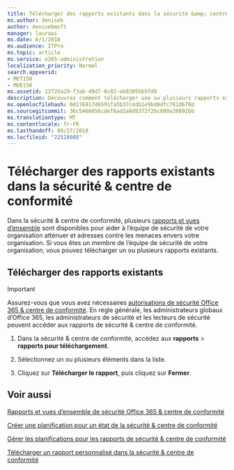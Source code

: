 ```yaml
---
title: Télécharger des rapports existants dans la sécurité &amp; centre de conformité
ms.author: deniseb
author: denisebmsft
manager: laurawi
ms.date: 6/1/2018
ms.audience: ITPro
ms.topic: article
ms.service: o365-administration
localization_priority: Normal
search.appverid:
- MET150
- MOE150
ms.assetid: 1372da29-f3ab-49d7-8c02-eb9305bb5fd8
description: Découvrez comment télécharger une ou plusieurs rapports existants dans la sécurité &amp; centre de conformité.
ms.openlocfilehash: 0d176917d6591fa5b37c4db1e9bd0dfc761d670d
ms.sourcegitcommit: 36c5466056cdef6ad2a8d9372f2bc009a30892bb
ms.translationtype: MT
ms.contentlocale: fr-FR
ms.lasthandoff: 08/27/2018
ms.locfileid: "22528088"
---
```

# <a name="download-existing-reports-in-the-security-amp-compliance-center"></a>Télécharger des rapports existants dans la sécurité &amp; centre de conformité

Dans la sécurité &amp; centre de conformité, plusieurs [rapports et vues d’ensemble](reports-and-insights-in-security-and-compliance.md) sont disponibles pour aider à l’équipe de sécurité de votre organisation atténuer et adresses contre les menaces envers votre organisation. Si vous êtes un membre de l’équipe de sécurité de votre organisation, vous pouvez télécharger un ou plusieurs rapports existants. 
  
## <a name="download-existing-reports"></a>Télécharger des rapports existants

> [!IMPORTANT]
> Assurez-vous que vous avez nécessaires [autorisations de sécurité Office 365 &amp; centre de conformité](permissions-in-the-security-and-compliance-center.md). En règle générale, les administrateurs globaux d’Office 365, les administrateurs de sécurité et les lecteurs de sécurité peuvent accéder aux rapports de sécurité &amp; centre de conformité. 
  
1. Dans la sécurité &amp; centre de conformité, accédez aux **rapports** \> **rapports pour téléchargement**.
    
2. Sélectionnez un ou plusieurs éléments dans la liste.
    
3. Cliquez sur **Télécharger le rapport**, puis cliquez sur **Fermer**.
    
## <a name="related-topics"></a>Voir aussi
<a name="download"> </a>

[Rapports et vues d’ensemble de sécurité Office 365 &amp; centre de conformité](reports-and-insights-in-security-and-compliance.md)
  
[Créer une planification pour un état de la sécurité &amp; centre de conformité](create-a-schedule-for-a-report.md)
  
[Gérer les planifications pour les rapports de sécurité &amp; centre de conformité](manage-schedules-for-multiple-reports.md)
  
[Télécharger un rapport personnalisé dans la sécurité &amp; centre de conformité](set-up-and-download-a-custom-report.md)
  

